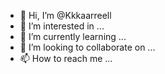 - 👋 Hi, I’m @Kkkaarreell
- 👀 I’m interested in ...
- 🌱 I’m currently learning ...
- 💞️ I’m looking to collaborate on ...
- 📫 How to reach me ...

<!---
Kkkaarreell/Kkkaarreell is a ✨ special ✨ repository because its `README.md` (this file) appears on your GitHub profile.
You can click the Preview link to take a look at your changes.
--->
